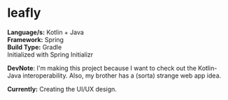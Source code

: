 # leafly
**Language/s:** Kotlin + Java  
**Framework:** Spring  
**Build Type:** Gradle  
Initialized with Spring Initializr  

**DevNote**: I'm making this project because I want to check out the Kotlin-Java interoperability. Also, my brother has a (sorta) strange web app idea. 

**Currently:** Creating the UI/UX design.
